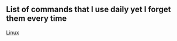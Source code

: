 ## List of commands that I use daily yet I forget them every time


[Linux](https://szabodanika.github.io/usefulcommands/linux.html "Linux")
